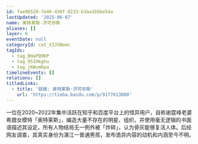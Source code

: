 ```yaml
---
id: fae86520-7e40-436f-8233-b3aa1b5be54a
lastUpdated: '2025-06-07'
name: 奥特莱斯·济可夯斯
aliases: []
layer: 6
eventDate: null
categoryId: cat_X3JSNomc
tagIds:
  - tag_BHaPQ9KP
  - tag_95IHkghu
  - tag_jKWvm6pa
timelineEvents: []
relations: []
titledLinks:
  - title: '链接: 奥特莱斯·济可夯斯'
    url: 'https://tieba.baidu.com/p/9177613800'
---
```

一位在2020~2022年集中活跃在知乎和百度平台上的怪异用户，自称谢霆峰老婆希腊女模特「奥特莱斯」，编造大量不存在的明星、组织，并使用毫无逻辑的书面语描述其设定，所有人物结局无一例外被「炸碎」，认为骨灰能够复活人体。后经网友调查，其真实身份为湛江一普通男孩，发布诡异内容的动机和内涵至今不明。
